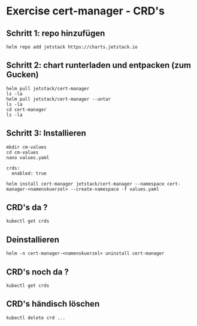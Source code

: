 # Exercise cert-manager - CRD's 

## Schritt 1: repo hinzufügen 
```
helm repo add jetstack https://charts.jetstack.io
```

## Schritt 2: chart runterladen und entpacken (zum Gucken) 

```
helm pull jetstack/cert-manager
ls -la
helm pull jetstack/cert-manager --untar
ls -la
cd cert-manager
ls -la
```

## Schritt 3: Installieren 

```
mkdir cm-values
cd cm-values
nano values.yaml
```

```
crds:
  enabled: true
```

```
helm install cert-manager jetstack/cert-manager --namespace cert-manager-<namenskuerzel> --create-namespace -f values.yaml
```

## CRD's da ? 

```
kubectl get crds
```


## Deinstallieren 

```
helm -n cert-manager-<namenskuerzel> uninstall cert-manager
```

## CRD's noch da ? 

```
kubectl get crds
```


## CRD's händisch löschen 

```
kubectl delete crd ...
```

